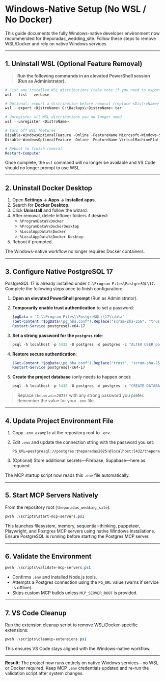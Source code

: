 # Windows-Native Setup (No WSL / No Docker)

This guide documents the fully Windows-native developer environment now recommended for theporadas_wedding_site. Follow these steps to remove WSL/Docker and rely on native Windows services.

---

## 1. Uninstall WSL (Optional Feature Removal)

> **Run the following commands in an elevated PowerShell session (Run as Administrator).**

```powershell
# List any installed WSL distributions (take note if you need to export data first)
wsl --list --verbose

# Optional: export a distribution before removal (replace <DistroName> and path)
wsl --export <DistroName> C:\Backups\<DistroName>.tar

# Unregister all WSL distributions you no longer need
wsl --unregister <DistroName>

# Turn off WSL features
Disable-WindowsOptionalFeature -Online -FeatureName Microsoft-Windows-Subsystem-Linux -NoRestart
Disable-WindowsOptionalFeature -Online -FeatureName VirtualMachinePlatform -NoRestart

# Reboot to finish removal
Restart-Computer
```

Once complete, the `wsl` command will no longer be available and VS Code should no longer prompt to use WSL.

---

## 2. Uninstall Docker Desktop

1. Open **Settings → Apps → Installed apps**.
2. Search for **Docker Desktop**.
3. Click **Uninstall** and follow the wizard.
4. After removal, delete leftover folders if desired:
   - `%ProgramData%\Docker`
   - `%ProgramData%\DockerDesktop`
   - `%LocalAppData%\Docker`
   - `%LocalAppData%\Docker Desktop`
5. Reboot if prompted.

The Windows-native workflow no longer requires Docker containers.

---

## 3. Configure Native PostgreSQL 17

PostgreSQL 17 is already installed under `C:\Program Files\PostgreSQL\17`. Complete the following steps once to finish configuration:

1. **Open an elevated PowerShell prompt** (Run as Administrator).
2. **Temporarily enable trust authentication** to set a password:

   ```powershell
   $pgData = "C:\\Program Files\\PostgreSQL\\17\\data"
   (Get-Content "$pgData\\pg_hba.conf").Replace("scram-sha-256", "trust") | Set-Content "$pgData\\pg_hba.conf"
   Restart-Service postgresql-x64-17
   ```

3. **Set a strong password for the `postgres` role**:

   ```powershell
   psql -h localhost -p 5432 -U postgres -d postgres -c "ALTER USER postgres WITH PASSWORD 'theporadas2025!';"
   ```

4. **Restore secure authentication**:

   ```powershell
   (Get-Content "$pgData\\pg_hba.conf").Replace("trust", "scram-sha-256") | Set-Content "$pgData\\pg_hba.conf"
   Restart-Service postgresql-x64-17
   ```

5. **Create the project database** (only needs to happen once):

   ```powershell
   psql -h localhost -p 5432 -U postgres -d postgres -c "CREATE DATABASE theporadas_dev;"
   ```

> Replace `theporadas2025!` with any strong password you prefer. Remember the value for your `.env` file.

---

## 4. Update Project Environment File

1. Copy `.env.example` at the repository root to `.env`.
2. Edit `.env` and update the connection string with the password you set:

   ```env
   PG_URL=postgresql://postgres:theporadas2025!@localhost:5432/theporadas_dev
   ```

3. (Optional) Store additional secrets—Firebase, Supabase—here as required.

The MCP startup script now reads this `.env` file automatically.

---

## 5. Start MCP Servers Natively

From the repository root (`theporadas_wedding_site`):

```powershell
pwsh .\scripts\start-mcp-servers.ps1
```

This launches filesystem, memory, sequential-thinking, puppeteer, Playwright, and Postgres MCP servers using native Windows installations. Ensure PostgreSQL is running before starting the Postgres MCP server.

---

## 6. Validate the Environment

```powershell
pwsh .\scripts\validate-mcp-servers.ps1
```

- Confirms `.env` and installed Node.js tools.
- Attempts a Postgres connection using the `PG_URL` value (warns if service is offline).
- Skips custom MCP builds unless `MCP_SERVER_ROOT` is provided.

---

## 7. VS Code Cleanup

Run the extension cleanup script to remove WSL/Docker-specific extensions:

```powershell
pwsh .\scripts\cleanup-extensions.ps1
```

This ensures VS Code stays aligned with the Windows-native workflow.

---

**Result:** The project now runs entirely on native Windows services—no WSL or Docker required. Keep MCP `.env` credentials updated and re-run the validation script after system changes.

